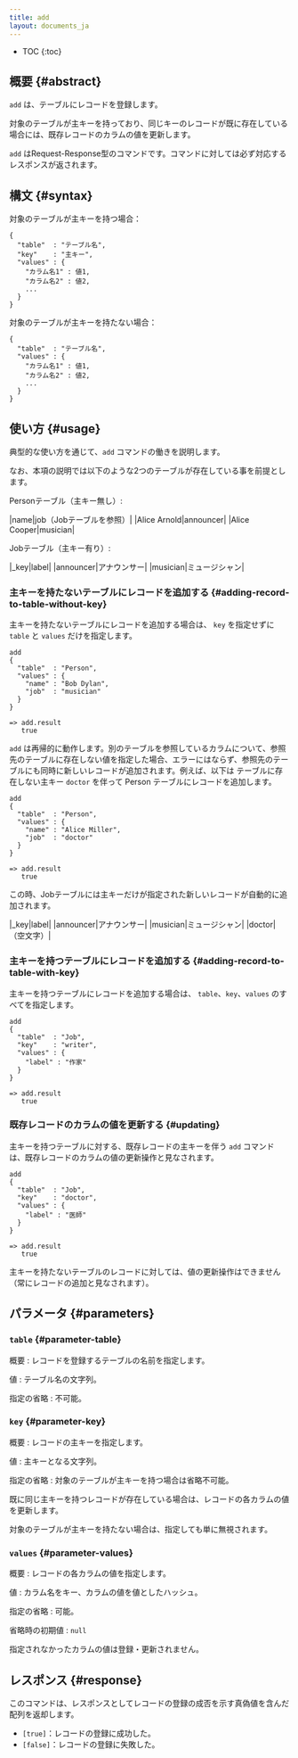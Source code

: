```yaml
---
title: add
layout: documents_ja
---
```


* TOC
{:toc}

## 概要 {#abstract}

`add` は、テーブルにレコードを登録します。

対象のテーブルが主キーを持っており、同じキーのレコードが既に存在している場合には、既存レコードのカラムの値を更新します。

`add` はRequest-Response型のコマンドです。コマンドに対しては必ず対応するレスポンスが返されます。

## 構文 {#syntax}

対象のテーブルが主キーを持つ場合：

    {
      "table"  : "テーブル名",
      "key"    : "主キー",
      "values" : {
        "カラム名1" : 値1,
        "カラム名2" : 値2,
        ...
      }
    }

対象のテーブルが主キーを持たない場合：

    {
      "table"  : "テーブル名",
      "values" : {
        "カラム名1" : 値1,
        "カラム名2" : 値2,
        ...
      }
    }

## 使い方 {#usage}

典型的な使い方を通じて、`add` コマンドの働きを説明します。

なお、本項の説明では以下のような2つのテーブルが存在している事を前提とします。

Personテーブル（主キー無し）:

|name|job（Jobテーブルを参照）|
|Alice Arnold|announcer|
|Alice Cooper|musician|

Jobテーブル（主キー有り）:

|_key|label|
|announcer|アナウンサー|
|musician|ミュージシャン|


### 主キーを持たないテーブルにレコードを追加する {#adding-record-to-table-without-key}

主キーを持たないテーブルにレコードを追加する場合は、 `key` を指定せずに `table` と `values` だけを指定します。

    add
    {
      "table"  : "Person",
      "values" : {
        "name" : "Bob Dylan",
        "job"  : "musician"
      }
    }
    
    => add.result
       true

`add` は再帰的に動作します。別のテーブルを参照しているカラムについて、参照先のテーブルに存在しない値を指定した場合、エラーにはならず、参照先のテーブルにも同時に新しいレコードが追加されます。例えば、以下は  テーブルに存在しない主キー `doctor` を伴って Person テーブルにレコードを追加します。

    add
    {
      "table"  : "Person",
      "values" : {
        "name" : "Alice Miller",
        "job"  : "doctor"
      }
    }
    
    => add.result
       true

この時、Jobテーブルには主キーだけが指定された新しいレコードが自動的に追加されます。

|_key|label|
|announcer|アナウンサー|
|musician|ミュージシャン|
|doctor|（空文字）|


### 主キーを持つテーブルにレコードを追加する {#adding-record-to-table-with-key}

主キーを持つテーブルにレコードを追加する場合は、 `table`、`key`、`values` のすべてを指定します。

    add
    {
      "table"  : "Job",
      "key"    : "writer",
      "values" : {
        "label" : "作家"
      }
    }
    
    => add.result
       true

### 既存レコードのカラムの値を更新する {#updating}

主キーを持つテーブルに対する、既存レコードの主キーを伴う `add` コマンドは、既存レコードのカラムの値の更新操作と見なされます。

    add
    {
      "table"  : "Job",
      "key"    : "doctor",
      "values" : {
        "label" : "医師"
      }
    }
    
    => add.result
       true


主キーを持たないテーブルのレコードに対しては、値の更新操作はできません（常にレコードの追加と見なされます）。


## パラメータ {#parameters}

### `table` {#parameter-table}

概要
: レコードを登録するテーブルの名前を指定します。

値
: テーブル名の文字列。

指定の省略
: 不可能。

### `key` {#parameter-key}

概要
: レコードの主キーを指定します。

値
: 主キーとなる文字列。

指定の省略
: 対象のテーブルが主キーを持つ場合は省略不可能。

既に同じ主キーを持つレコードが存在している場合は、レコードの各カラムの値を更新します。

対象のテーブルが主キーを持たない場合は、指定しても単に無視されます。

### `values` {#parameter-values}

概要
: レコードの各カラムの値を指定します。

値
: カラム名をキー、カラムの値を値としたハッシュ。

指定の省略
: 可能。

省略時の初期値
: `null`

指定されなかったカラムの値は登録・更新されません。


## レスポンス {#response}

このコマンドは、レスポンスとしてレコードの登録の成否を示す真偽値を含んだ配列を返却します。

 * `[true]`：レコードの登録に成功した。
 * `[false]`：レコードの登録に失敗した。
